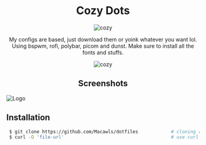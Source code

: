 <h1 align="center">Cozy Dots</h1>

<p align="center">
  <img src="https://i.imgur.com/w8pZFj1.png?raw=true" alt="cozy"/>
</p>
<p align="center">
My configs are based, just download them or yoink whatever you want lol. 
<br /> Using bspwm, rofi, polybar, picom and dunst. Make sure to install all the fonts and stuffs. 
</p>
<p align="center">
  <img src="https://i.imgur.com/Ipj6MYa.gif?raw=true" alt="cozy"/>
</p>
<h2 align="center">Screenshots</h2>

![Logo](https://i.imgur.com/6pGzAgU.png)

## Installation

```bash
 $ git clone https://github.com/Macawls/dotfiles            # cloning repo
 $ curl -O 'file-url'                                       # use curl or wget for specific files
```
